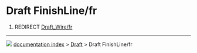 # Draft FinishLine/fr
1.  REDIRECT [Draft\_Wire/fr](Draft_Wire/fr.md)



---
![](images/Right_arrow.png) [documentation index](../README.md) > [Draft](Draft_Workbench.md) > Draft FinishLine/fr
